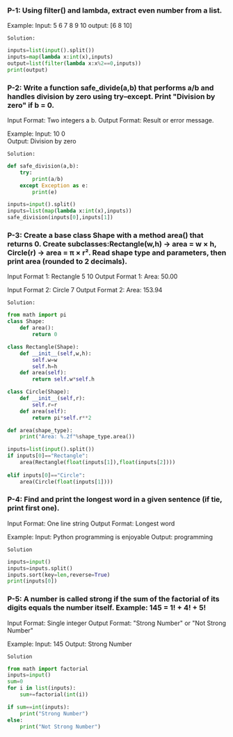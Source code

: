 ### P-1: Using filter() and lambda, extract even number from a list.
Example: 
Input: 5 6 7 8 9 10
output: [6 8 10]

`Solution:`
```py
inputs=list(input().split())
inputs=map(lambda x:int(x),inputs)
output=list(filter(lambda x:x%2==0,inputs))
print(output)
```

### P-2: Write a function safe_divide(a,b) that performs a/b and handles division by zero using try–except. Print "Division by zero" if b = 0.

Input Format:
Two integers a b.
Output Format:
Result or error message.

Example:
Input: 10 0  
Output: Division by zero

`Solution:`
```py
def safe_division(a,b):
    try:
        print(a/b)
    except Exception as e:
        print(e)

inputs=input().split()
inputs=list(map(lambda x:int(x),inputs))
safe_division(inputs[0],inputs[1])
```

### P-3: Create a base class Shape with a method area() that returns 0. Create subclasses:Rectangle(w,h) → area = w × h, Circle(r) → area = π × r². Read shape type and parameters, then print area (rounded to 2 decimals).

Input Format 1:
Rectangle 5 10
Output Format 1:
Area: 50.00

Input Format 2:
Circle 7
Output Format 2:
Area: 153.94

`Solution:`
```py
from math import pi
class Shape:
    def area():
        return 0

class Rectangle(Shape):
    def __init__(self,w,h):
        self.w=w
        self.h=h
    def area(self):
        return self.w*self.h

class Circle(Shape):
    def __init__(self,r):
        self.r=r
    def area(self):
        return pi*self.r**2

def area(shape_type):
    print("Area: %.2f"%shape_type.area())

inputs=list(input().split())
if inputs[0]=="Rectangle":
    area(Rectangle(float(inputs[1]),float(inputs[2])))
    
elif inputs[0]=="Circle":
    area(Circle(float(inputs[1])))

```

### P-4: Find and print the longest word in a given sentence (if tie, print first one).

Input Format:
One line string
Output Format:
Longest word

Example:
Input: Python programming is enjoyable
Output: programming

`Solution`
```py
inputs=input()
inputs=inputs.split()
inputs.sort(key=len,reverse=True)
print(inputs[0])
```
### P-5: A number is called strong if the sum of the factorial of its digits equals the number itself. Example: 145 = 1! + 4! + 5!

Input Format:
Single integer
Output Format:
"Strong Number" or "Not Strong Number"

Example:
Input: 145
Output: Strong Number

`Solution`

```py
from math import factorial
inputs=input()
sum=0
for i in list(inputs):
    sum+=factorial(int(i))

if sum==int(inputs):
    print("Strong Number")
else:
    print("Not Strong Number")

```